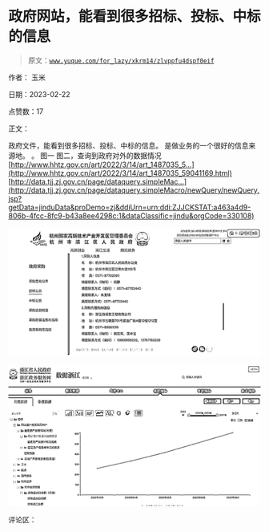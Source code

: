 # 政府网站，能看到很多招标、投标、中标的信息

> 原文：[`www.yuque.com/for_lazy/xkrm14/zlvppfu4dspf0eif`](https://www.yuque.com/for_lazy/xkrm14/zlvppfu4dspf0eif)

作者： 玉米

日期：2023-02-22

点赞数：17

正文：

政府文件，能看到很多招标、投标、中标的信息。 是做业务的一个很好的信息来源地。 。 图一 图二，查询到政府对外的数据情况 [http://www.hhtz.gov.cn/art/2022/3/14/art_1487035_5...](http://www.hhtz.gov.cn/art/2022/3/14/art_1487035_59041169.html) [http://data.tjj.zj.gov.cn/page/dataquery.simpleMac...](http://data.tjj.zj.gov.cn/page/dataquery.simpleMacro/newQuery/newQuery.jsp?getData=jinduData&proDemo=zj&ddiUrn=urn:ddi:ZJJCKSTAT:a463a4d9-806b-4fcc-8fc9-b43a8ee4298c:1&dataClassific=jindu&orgCode=330108)

![](img/428dc5e28818ed5d6eb6cc355738e4c4.png)  

![](img/c6695eede63da7c46413c866a5d6c327.png)

评论区：



